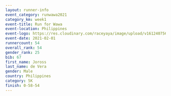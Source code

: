 ```yaml
--- 
layout: runner-info 
event_category: runwawa2021 
category_km: week1 
event-title: Run for Wawa 
event-location: Philippines 
event-logo: https://res.cloudinary.com/raceyaya/image/upload/v1612407562/logo/2021/i-ran-wawa-logo_syijlo.jpg 
event-date: 2021-02-01 
runnercount: 54
overall_rank: 54
gender_rank: 25
bib: 67
first_name: Joross
last_name: de Vera
gender: Male
country: Philippines
category: 5K
finish: 0-58-54
--- 
```

